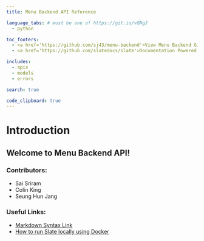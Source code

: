 ```yaml
---
title: Menu Backend API Reference 

language_tabs: # must be one of https://git.io/vQNgJ
  - python

toc_footers:
  - <a href='https://github.com/sj43/menu-backend'>View Menu Backend Github Repo</a>
  - <a href='https://github.com/slatedocs/slate'>Documentation Powered by Slate</a>

includes:
  - apis
  - models
  - errors

search: true

code_clipboard: true
---
```


# Introduction

## Welcome to Menu Backend API!

### Contributors:

* Sai Sriram
* Colin King
* Seung Hun Jang


### Useful Links:

* [Markdown Syntax Link](https://github.com/slatedocs/slate/wiki/Markdown-Syntax)
* [How to run Slate locally using Docker](https://github.com/slatedocs/slate/wiki/Using-Slate-in-Docker)